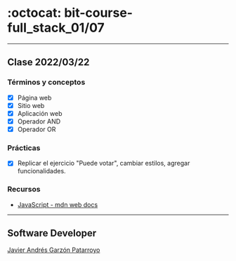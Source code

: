 # :octocat: bit-course-full_stack_01/07
- - -
## Clase 2022/03/22
### Términos y conceptos
* [x] Página web
* [x] Sitio web
* [x] Aplicación web
* [x] Operador AND
* [x] Operador OR
### Prácticas
* [x] Replicar el ejercicio "Puede votar", cambiar estilos, agregar funcionalidades.
### Recursos
* [JavaScript - mdn web docs](https://developer.mozilla.org/en-US/docs/Web/JavaScript)
- - -
## Software Developer
[Javier Andrés Garzón Patarroyo](https://javierandresgp.com)
